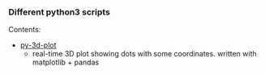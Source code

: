 ### Different python3 scripts

Contents:
* [py-3d-plot](1/)
    * real-time 3D plot showing dots with some coordinates. written with matplotlib + pandas
